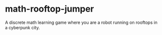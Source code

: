 # math-rooftop-jumper
A discrete math learning game where you are a robot running on rooftops in a cyberpunk city.
